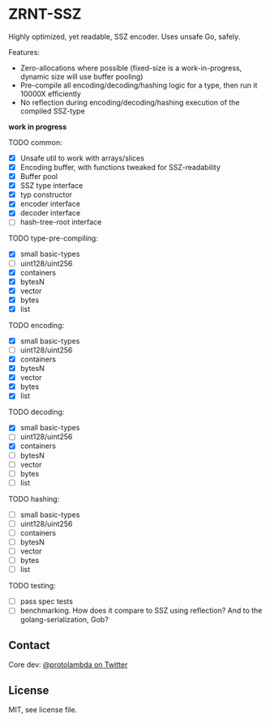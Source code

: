 # ZRNT-SSZ

Highly optimized, yet readable, SSZ encoder. Uses unsafe Go, safely.

Features:
- Zero-allocations where possible (fixed-size is a work-in-progress, dynamic size will use buffer pooling)
- Pre-compile all encoding/decoding/hashing logic for a type, then run it 10000X efficiently
- No reflection during encoding/decoding/hashing execution of the compiled SSZ-type

**work in progress**

TODO common:
- [x] Unsafe util to work with arrays/slices
- [x] Encoding buffer, with functions tweaked for SSZ-readability
- [x] Buffer pool
- [x] SSZ type interface
- [x] typ constructor
- [x] encoder interface
- [x] decoder interface
- [ ] hash-tree-root interface

TODO type-pre-compiling:
- [x] small basic-types
- [ ] uint128/uint256
- [x] containers
- [x] bytesN
- [x] vector
- [x] bytes
- [x] list

TODO encoding:
- [x] small basic-types
- [ ] uint128/uint256
- [x] containers
- [x] bytesN
- [x] vector
- [x] bytes
- [x] list

TODO decoding:
- [x] small basic-types
- [ ] uint128/uint256
- [x] containers
- [ ] bytesN
- [ ] vector
- [ ] bytes
- [ ] list

TODO hashing:
- [ ] small basic-types
- [ ] uint128/uint256
- [ ] containers
- [ ] bytesN
- [ ] vector
- [ ] bytes
- [ ] list

TODO testing:
- [ ] pass spec tests
- [ ] benchmarking. How does it compare to SSZ using reflection? And to the golang-serialization, Gob?

## Contact

Core dev: [@protolambda on Twitter](https://twitter.com/protolambda)

## License

MIT, see license file.


